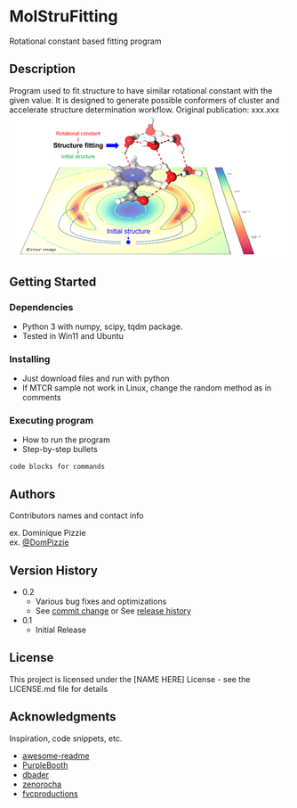 # MolStruFitting
Rotational constant based fitting program

## Description

Program used to fit structure to have similar rotational constant with the given value. It is designed to generate possible conformers of cluster and accelerate structure determination workflow. 
Original publication: xxx.xxx
![image](https://github.com/MWFudan/MolStruFitting/blob/main/img/%E5%9B%BE%E7%89%872.png)

## Getting Started

### Dependencies

* Python 3 with numpy, scipy, tqdm package.
* Tested in Win11 and Ubuntu

### Installing

* Just download files and run with python
* If MTCR sample not work in Linux, change the random method as in comments

### Executing program

* How to run the program
* Step-by-step bullets
```
code blocks for commands
```


## Authors

Contributors names and contact info

ex. Dominique Pizzie  
ex. [@DomPizzie](https://twitter.com/dompizzie)

## Version History

* 0.2
    * Various bug fixes and optimizations
    * See [commit change]() or See [release history]()
* 0.1
    * Initial Release

## License

This project is licensed under the [NAME HERE] License - see the LICENSE.md file for details

## Acknowledgments

Inspiration, code snippets, etc.
* [awesome-readme](https://github.com/matiassingers/awesome-readme)
* [PurpleBooth](https://gist.github.com/PurpleBooth/109311bb0361f32d87a2)
* [dbader](https://github.com/dbader/readme-template)
* [zenorocha](https://gist.github.com/zenorocha/4526327)
* [fvcproductions](https://gist.github.com/fvcproductions/1bfc2d4aecb01a834b46)
